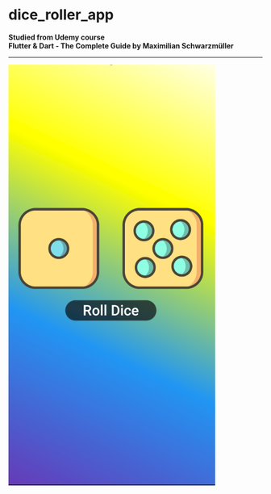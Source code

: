 # dice_roller_app

**Studied from Udemy course** \
**Flutter & Dart - The Complete Guide by Maximilian Schwarzmüller** 

---

![Dice app](image.png)